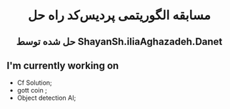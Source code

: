 <h1 align="center">
مسابقه الگوریتمی پردیس‌کد راه حل
</h2> 

<div align="center">

## حل شده توسط ShayanSh.iliaAghazadeh.Danet


</div>

## I'm currently working on

- Cf Solution;
- gott coin ;
- Object detection AI;

